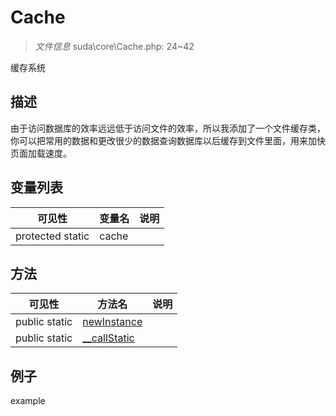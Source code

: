 #  Cache 

> *文件信息* suda\core\Cache.php: 24~42


缓存系统


## 描述




由于访问数据库的效率远远低于访问文件的效率，所以我添加了一个文件缓存类，
你可以把常用的数据和更改很少的数据查询数据库以后缓存到文件里面，用来加快页面加载速度。


## 变量列表
| 可见性 |  变量名   | 说明 |
|--------|----|------|
| protected  static  | cache | | 

## 方法

| 可见性 | 方法名 | 说明 |
|--------|-------|------|
|  public  static|[newInstance](Cache/newInstance.md) |  |
|  public  static|[__callStatic](Cache/__callStatic.md) |  |
 

## 例子

example